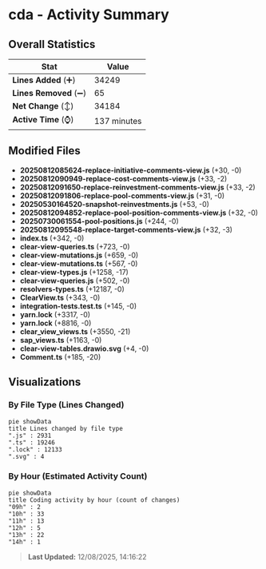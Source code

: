 # cda - Activity Summary 

## Overall Statistics

| Stat                   | Value                                                             |
| ---------------------- | ----------------------------------------------------------------- |
| **Lines Added** (➕)   | 34249                                          |
| **Lines Removed** (➖) | 65                                        |
| **Net Change** (↕)    | 34184                |
| **Active Time** (⌚)   | 137 minutes |


## Modified Files
- **20250812085624-replace-initiative-comments-view.js** (+30, -0)
- **20250812090949-replace-cost-comments-view.js** (+33, -2)
- **20250812091650-replace-reinvestment-comments-view.js** (+33, -2)
- **20250812091806-replace-pool-comments-view.js** (+31, -0)
- **20250530164520-snapshot-reinvestments.js** (+53, -0)
- **20250812094852-replace-pool-position-comments-view.js** (+32, -0)
- **20250730061554-pool-positions.js** (+244, -0)
- **20250812095548-replace-target-comments-view.js** (+32, -3)
- **index.ts** (+342, -0)
- **clear-view-queries.ts** (+723, -0)
- **clear-view-mutations.js** (+659, -0)
- **clear-view-mutations.ts** (+567, -0)
- **clear-view-types.js** (+1258, -17)
- **clear-view-queries.js** (+502, -0)
- **resolvers-types.ts** (+12187, -0)
- **ClearView.ts** (+343, -0)
- **integration-tests.test.ts** (+145, -0)
- **yarn.lock** (+3317, -0)
- **yarn.lock** (+8816, -0)
- **clear_view_views.ts** (+3550, -21)
- **sap_views.ts** (+1163, -0)
- **clear-view-tables.drawio.svg** (+4, -0)
- **Comment.ts** (+185, -20)

## Visualizations

### By File Type (Lines Changed)

```mermaid
pie showData
title Lines changed by file type
".js" : 2931
".ts" : 19246
".lock" : 12133
".svg" : 4
```

### By Hour (Estimated Activity Count)

```mermaid
pie showData
title Coding activity by hour (count of changes)
"09h" : 2
"10h" : 33
"11h" : 13
"12h" : 5
"13h" : 22
"14h" : 1
```


> **Last Updated:** 12/08/2025, 14:16:22